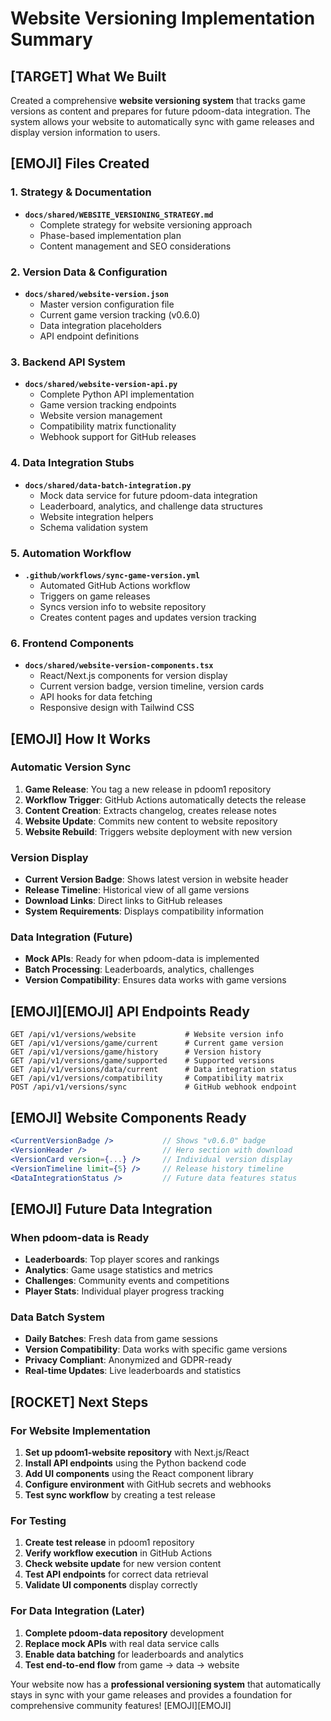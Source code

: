 # Website Versioning Implementation Summary

## [TARGET] **What We Built**

Created a comprehensive **website versioning system** that tracks game versions as content and prepares for future pdoom-data integration. The system allows your website to automatically sync with game releases and display version information to users.

## [EMOJI] **Files Created**

### **1. Strategy & Documentation**
- **`docs/shared/WEBSITE_VERSIONING_STRATEGY.md`**
  - Complete strategy for website versioning approach
  - Phase-based implementation plan
  - Content management and SEO considerations

### **2. Version Data & Configuration**
- **`docs/shared/website-version.json`**
  - Master version configuration file
  - Current game version tracking (v0.6.0)
  - Data integration placeholders
  - API endpoint definitions

### **3. Backend API System**
- **`docs/shared/website-version-api.py`**
  - Complete Python API implementation
  - Game version tracking endpoints
  - Website version management
  - Compatibility matrix functionality
  - Webhook support for GitHub releases

### **4. Data Integration Stubs**
- **`docs/shared/data-batch-integration.py`**
  - Mock data service for future pdoom-data integration
  - Leaderboard, analytics, and challenge data structures
  - Website integration helpers
  - Schema validation system

### **5. Automation Workflow**
- **`.github/workflows/sync-game-version.yml`**
  - Automated GitHub Actions workflow
  - Triggers on game releases
  - Syncs version info to website repository
  - Creates content pages and updates version tracking

### **6. Frontend Components**
- **`docs/shared/website-version-components.tsx`**
  - React/Next.js components for version display
  - Current version badge, version timeline, version cards
  - API hooks for data fetching
  - Responsive design with Tailwind CSS

## [EMOJI] **How It Works**

### **Automatic Version Sync**
1. **Game Release**: You tag a new release in pdoom1 repository
2. **Workflow Trigger**: GitHub Actions automatically detects the release
3. **Content Creation**: Extracts changelog, creates release notes
4. **Website Update**: Commits new content to website repository
5. **Website Rebuild**: Triggers website deployment with new version

### **Version Display**
- **Current Version Badge**: Shows latest version in website header
- **Release Timeline**: Historical view of all game versions
- **Download Links**: Direct links to GitHub releases
- **System Requirements**: Displays compatibility information

### **Data Integration (Future)**
- **Mock APIs**: Ready for when pdoom-data is implemented
- **Batch Processing**: Leaderboards, analytics, challenges
- **Version Compatibility**: Ensures data works with game versions

## [EMOJI][EMOJI] **API Endpoints Ready**

```
GET /api/v1/versions/website           # Website version info
GET /api/v1/versions/game/current      # Current game version
GET /api/v1/versions/game/history      # Version history
GET /api/v1/versions/game/supported    # Supported versions
GET /api/v1/versions/data/current      # Data integration status
GET /api/v1/versions/compatibility     # Compatibility matrix
POST /api/v1/versions/sync             # GitHub webhook endpoint
```

## [EMOJI] **Website Components Ready**

```jsx
<CurrentVersionBadge />           // Shows "v0.6.0" badge
<VersionHeader />                 // Hero section with download
<VersionCard version={...} />     // Individual version display  
<VersionTimeline limit={5} />     // Release history timeline
<DataIntegrationStatus />         // Future data features status
```

## [EMOJI] **Future Data Integration**

### **When pdoom-data is Ready**
- **Leaderboards**: Top player scores and rankings
- **Analytics**: Game usage statistics and metrics  
- **Challenges**: Community events and competitions
- **Player Stats**: Individual player progress tracking

### **Data Batch System**
- **Daily Batches**: Fresh data from game sessions
- **Version Compatibility**: Data works with specific game versions
- **Privacy Compliant**: Anonymized and GDPR-ready
- **Real-time Updates**: Live leaderboards and statistics

## [ROCKET] **Next Steps**

### **For Website Implementation**
1. **Set up pdoom1-website repository** with Next.js/React
2. **Install API endpoints** using the Python backend code
3. **Add UI components** using the React component library
4. **Configure environment** with GitHub secrets and webhooks
5. **Test sync workflow** by creating a test release

### **For Testing**
1. **Create test release** in pdoom1 repository
2. **Verify workflow execution** in GitHub Actions
3. **Check website update** for new version content
4. **Test API endpoints** for correct data retrieval
5. **Validate UI components** display correctly

### **For Data Integration (Later)**
1. **Complete pdoom-data repository** development
2. **Replace mock APIs** with real data service calls
3. **Enable data batching** for leaderboards and analytics
4. **Test end-to-end flow** from game -> data -> website

Your website now has a **professional versioning system** that automatically stays in sync with your game releases and provides a foundation for comprehensive community features! [EMOJI][EMOJI]
